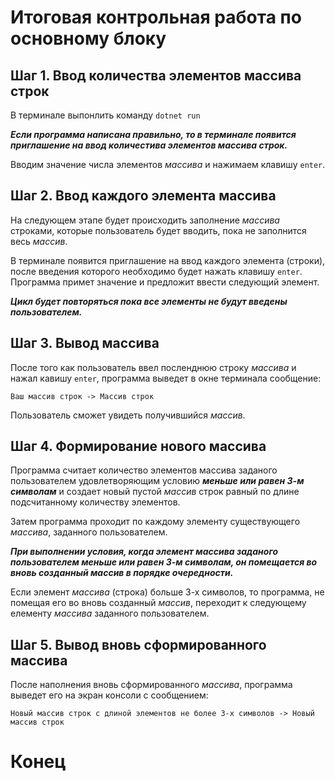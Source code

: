 # Итоговая контрольная работа по основному блоку

## Шаг 1. Ввод количества элементов массива строк 

В терминале выпонлить команду `dotnet run`

***Если программа написана правильно, то в терминале появится приглашение на ввод количестива элементов массива строк.***

Вводим значение числа элементов *массива* и нажимаем клавишу `enter`.

## Шаг 2. Ввод каждого элемента массива

На следующем этапе будет происходить заполнение *массива* строками, которые пользователь будет вводить, пока не заполнится весь *массив*.

В терминале появится приглашение на ввод каждого элемента (строки), после введения которого необходимо будет нажать клавишу `enter`. Программа примет значение и предложит ввести следующий элемент. 

***Цикл будет повторяться пока все элементы не будут введены пользователем.***

## Шаг 3. Вывод массива

После того как пользователь ввел посленднюю строку *массива* и нажал кавишу `enter`, программа выведет в окне терминала сообщение:

```
Ваш массив строк -> Массив строк
```

Пользователь сможет увидеть получившийся *массив*.

## Шаг 4. Формирование нового массива

Программа считает количество элементов массива заданого пользователем удовлетворяющим условию ***меньше или равен 3-м символам*** и создает новый пустой *массив* строк равный по длине подсчитанному количеству элементов.

Затем программа проходит по каждому элементу существующего *массива*, заданного пользователем.

***При выполнении условия, когда элемент массива заданого пользователем меньше или равен 3-м символам, он помещается во вновь созданный массив в порядке очередности.*** 

Если элемент *массива* (строка) больше 3-х символов, то программа, не помещая его во вновь созданный *массив*, переходит к следующему елементу *массива* заданного пользователем. 

## Шаг 5. Вывод вновь сформированного массива 

После наполнения вновь сформированного *массива*, программа выведет его на экран консоли с сообщением:

```
Новый массив строк с длиной элементов не более 3-х символов -> Новый массив строк
```

# Конец